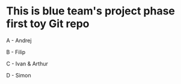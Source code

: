 # This is blue team's project phase first toy Git repo

A - Andrej

B - Filip

C - Ivan & Arthur

D - Simon
